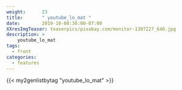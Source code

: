 ```yaml
---
weight:      23
title:       " youtube_lo_mat "
date:        2019-10-08:36:00-07:00
XXresImgTeaser: teaserpics/pixabay.com/monitor-1307227_640.jpg
description: >
    youtube_lo_mat
tags:
  - front
categories:
  - features
---
```


{{< my2genlistbytag "youtube_lo_mat" >}}

